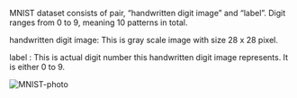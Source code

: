 MNIST dataset consists of pair, “handwritten digit image” and “label”. Digit ranges from 0 to 9, meaning 10 patterns in total.

handwritten digit image: This is gray scale image with size 28 x 28 pixel.

label : This is actual digit number this handwritten digit image represents. It is either  0 to 9.

![MNIST-photo](http://corochann.com/wp-content/uploads/2017/02/mnist_plot.png "Taken from :http://corochann.com/wp-content/uploads/2017/02/mnist_plot.png" )
